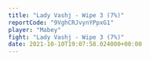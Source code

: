 ```yaml
---
title: "Lady Vashj - Wipe 3 (7%)"
reportCode: "9VghCRJvynYPpxG1"
player: "Mabey"
fight: "Lady Vashj - Wipe 3 (7%)"
date: 2021-10-10T19:07:58.024000+00:00
---
```

